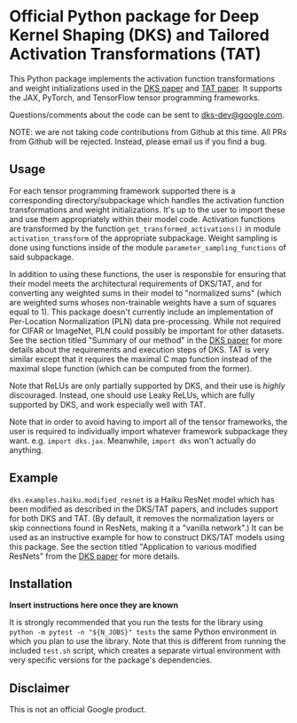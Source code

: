 # Official Python package for Deep Kernel Shaping (DKS) and Tailored Activation Transformations (TAT)

This Python package implements the activation function transformations and
weight initializations used in the [DKS paper] and [TAT paper]. It supports the
JAX, PyTorch, and TensorFlow tensor programming frameworks.

Questions/comments about the code can be sent to
[dks-dev@google.com](mailto:dks-dev@google.com).

NOTE: we are not taking code contributions from Github at this time. All PRs
from Github will be rejected. Instead, please email us if you find a bug.

## Usage

For each tensor programming framework supported there is a corresponding
directory/subpackage which handles the activation function transformations and
weight initializations. It's up to the user to import these and use them
appropriately within their model code. Activation functions are transformed by
the function `get_transformed_activations()` in module `activation_transform` of
the appropriate subpackage. Weight sampling is done using functions inside of
the module `parameter_sampling_functions` of said subpackage.

In addition to using these functions, the user is responsble for ensuring that
their model meets the architectural requirements of DKS/TAT, and for converting
any weighted sums in their model to "normalized sums" (which are weighted sums
whoses non-trainable weights have a sum of squares equal to 1). This package
doesn't currently include an implementation of Per-Location Normalization (PLN)
data pre-processing. While not required for CIFAR or ImageNet, PLN could
possibly be important for other datasets. See the section titled "Summary of our
method" in the [DKS paper] for more details about the requirements and execution
steps of DKS. TAT is very similar except that it requires the maximal C map
function instead of the maximal slope function (which can be computed from the
former).

Note that ReLUs are only partially supported by DKS, and their use is *highly*
discouraged. Instead, one should use Leaky ReLUs, which are fully supported by
DKS, and work especially well with TAT.

Note that in order to avoid having to import all of the tensor frameworks, the
user is required to individually import whatever framework subpackage they want.
e.g. `import dks.jax`. Meanwhile, `import dks` won't actually do anything.

## Example

`dks.examples.haiku.modified_resnet` is a Haiku ResNet model which has been
modified as described in the DKS/TAT papers, and includes support for both DKS
and TAT. (By default, it removes the normalization layers or skip connections
found in ResNets, making it a "vanilla network".) It can be used as an
instructive example for how to construct DKS/TAT models using this package. See
the section titled "Application to various modified ResNets" from the
[DKS paper] for more details.

## Installation

**Insert instructions here once they are known**

It is strongly recommended that you run the tests for the library using `python
-m pytest -n "${N_JOBS}" tests` the same Python environment in which you plan to
use the library. Note that this is different from running the included `test.sh`
script, which creates a separate virtual environment with very specific versions
for the package's dependencies.

## Disclaimer

This is not an official Google product.

[DKS paper]: https://arxiv.org/abs/2110.01765
[TAT paper]: https://openreview.net/forum?id=U0k7XNTiFEq
